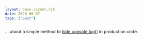 ```yaml
---
layout: base-layout.njk
date: 2020-06-07
tags: ["post"]
---
```


... about a simple method to [hide
console.log()](https://dev.to/sharmakushal/hide-all-console-logs-in-production-with-just-3-lines-of-code-pp4) in production code.